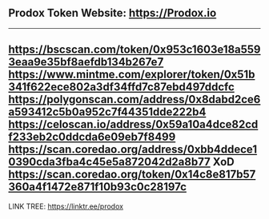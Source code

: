 Prodox Token
Website: https://Prodox.io
----------------------------------------------------------------------------------------------------

----------------------------------------------------------------------------------------------------
https://bscscan.com/token/0x953c1603e18a5593eaa9e35bf8aefdb134b267e7
https://www.mintme.com/explorer/token/0x51b341f622ece802a3df34ffd7c87ebd497ddcfc
https://polygonscan.com/address/0x8dabd2ce6a593412c5b0a952c7f44351dde222b4
https://celoscan.io/address/0x59a10a4dce82cdf233eb2c0ddcda6e09eb7f8499
https://scan.coredao.org/address/0xbb4ddece10390cda3fba4c45e5a872042d2a8b77
XoD https://scan.coredao.org/token/0x14c8e817b57360a4f1472e871f10b93c0c28197c 
----------------------------------------------------------------------------------------------------


LINK TREE:
https://linktr.ee/prodox
